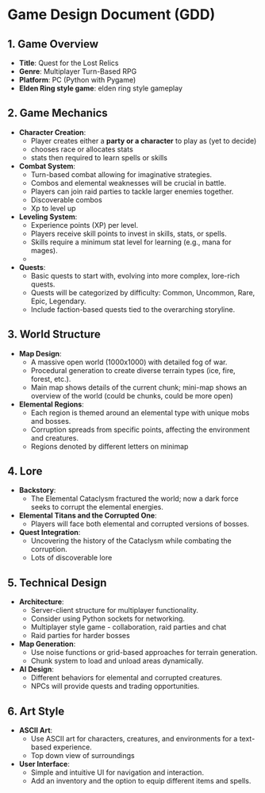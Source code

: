 # Game Design Document (GDD)

## 1. Game Overview
- **Title**: Quest for the Lost Relics
- **Genre**: Multiplayer Turn-Based RPG
- **Platform**: PC (Python with Pygame)
- **Elden Ring style game**: elden ring style gameplay

## 2. Game Mechanics
- **Character Creation**:
  - Player creates either a **party or a character** to play as (yet to decide)
  - chooses race or allocates stats
  - stats then required to learn spells or skills
- **Combat System**: 
  - Turn-based combat allowing for imaginative strategies.
  - Combos and elemental weaknesses will be crucial in battle.
  - Players can join raid parties to tackle larger enemies together.
  - Discoverable combos
  - Xp to level up
- **Leveling System**: 
  - Experience points (XP) per level.
  - Players receive skill points to invest in skills, stats, or spells.
  - Skills require a minimum stat level for learning (e.g., mana for mages).
  - 
- **Quests**:
  - Basic quests to start with, evolving into more complex, lore-rich quests.
  - Quests will be categorized by difficulty: Common, Uncommon, Rare, Epic, Legendary.
  - Include faction-based quests tied to the overarching storyline.

## 3. World Structure
- **Map Design**: 
  - A massive open world (1000x1000) with detailed fog of war.
  - Procedural generation to create diverse terrain types (ice, fire, forest, etc.).
  - Main map shows details of the current chunk; mini-map shows an overview of the world (could be chunks, could be more open)
- **Elemental Regions**: 
  - Each region is themed around an elemental type with unique mobs and bosses.
  - Corruption spreads from specific points, affecting the environment and creatures.
  - Regions denoted by different letters on minimap

## 4. Lore
- **Backstory**: 
  - The Elemental Cataclysm fractured the world; now a dark force seeks to corrupt the elemental energies.
- **Elemental Titans and the Corrupted One**: 
  - Players will face both elemental and corrupted versions of bosses.
- **Quest Integration**: 
  - Uncovering the history of the Cataclysm while combating the corruption.
  - Lots of discoverable lore

## 5. Technical Design
- **Architecture**: 
  - Server-client structure for multiplayer functionality.
  - Consider using Python sockets for networking.
  - Multiplayer style game - collaboration, raid parties and chat
  - Raid parties for harder bosses
- **Map Generation**: 
  - Use noise functions or grid-based approaches for terrain generation.
  - Chunk system to load and unload areas dynamically.
- **AI Design**: 
  - Different behaviors for elemental and corrupted creatures.
  - NPCs will provide quests and trading opportunities.

## 6. Art Style
- **ASCII Art**: 
  - Use ASCII art for characters, creatures, and environments for a text-based experience.
  - Top down view of surroundings
- **User Interface**: 
  - Simple and intuitive UI for navigation and interaction.
  - Add an inventory and the option to equip different items and spells.
